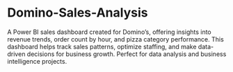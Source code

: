 # Domino-Sales-Analysis
A Power BI sales dashboard created for Domino’s, offering insights into revenue trends, order count by hour, and pizza category performance. This dashboard helps track sales patterns, optimize staffing, and make data-driven decisions for business growth. Perfect for data analysis and business intelligence projects.
